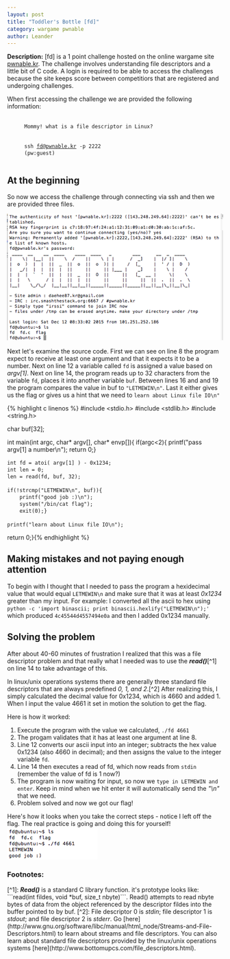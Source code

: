 ```yaml
---
layout: post
title: "Toddler's Bottle [fd]"
category: wargame pwnable
author: Leander
---
```

<strong>Description:</strong> [fd] is a 1 point challenge hosted on the online wargame site [pwnable.kr](http://pwnable.kr). The challenge involves understanding file descriptors and a little bit of C code. A login is required to be able to access the challenges because the site keeps score between competitiors that are registered and undergoing challenges.
<!--break-->

When first accessing the challenge we are provided the following information:
<figure class="highlight"><pre><code class="language-text" data-lang="text">
Mommy! what is a file descriptor in Linux?

ssh fd@pwnable.kr -p 2222 (pw:guest)</code></pre></figure>

## At the beginning

So now we access the challenge through connecting via ssh and then we are provided three files.

![initial entry](/images/fd_initial_entry.png)

Next let's examine the source code. First we can see on line 8 the program expect to receive at least one argument and that it expects it to be a number. Next on line 12 a variable called ```fd``` is assigned a value based on <em>argv[1]</em>. Next on line 14, the program reads up to 32 characters from the variable ```fd```, places it into another variable ```buf```. Between lines 16 and and 19 the program compares the value in buf to ```"LETMEWIN\n"```. Last it either gives us the flag or gives us a hint that we need to ```learn about Linux file IO\n"```

{% highlight c linenos %}
#include <stdio.h>
#include <stdlib.h>
#include <string.h>

char buf[32];

int main(int argc, char* argv[], char* envp[]){
	if(argc<2){
		printf("pass argv[1] a number\n");
		return 0;}
	
	int fd = atoi( argv[1] ) - 0x1234;
	int len = 0;
	len = read(fd, buf, 32);
	
	if(!strcmp("LETMEWIN\n", buf)){
		printf("good job :)\n");
		system("/bin/cat flag");
		exit(0);}
	
	printf("learn about Linux file IO\n");
return 0;}{% endhighlight %}

## Making mistakes and not paying enough attention

To begin with I thought that I needed to pass the program a hexidecimal value that would equal ```LETMEWIN\n``` and make sure that it was at least <em>0x1234</em> greater than my input. For example: I converted all the ascii to hex using ```python -c 'import binascii; print binascii.hexlify("LETMEWIN\n");'``` which produced ```4c45544d4557494e0a``` and then I added 0x1234 manually.

## Solving the problem

After about 40-60 minutes of frustration I realized that this was a file descriptor problem and that really what I needed was to use the <strong><em>read()</em></strong>[^1] on line 14 to take advantage of this.

In linux/unix operations systems there are generally three standard file descriptors that are always predefined <em>0, 1, and 2</em>.[^2] After realizing this,  I simply calculated the decimal value for 0x1234, which is 4660 and added 1. When I input the value 4661 it set in motion the solution to get the flag.

Here is how it worked:

1. Execute the program with the value we calculated, ```./fd 4661```
2. The progam validates that it has at least one argument at line 8.
3. Line 12 converts our ascii input into an integer; subtracts the hex value 0x1234 (also 4660 in decimal); and then assigns the value to the integer variable ```fd```.
4. Line 14 then executes a read of fd, which now reads from ```stdin``` (remember the value of fd is 1 now?)
5. The program is now waiting for input, so now we ```type in LETMEWIN and enter```. Keep in mind when we hit enter it will automatically send the <em>"\n"</em> that we need.
6. Problem solved and now we got our flag!

Here's how it looks when you take the correct steps - notice I left off the flag. The real practice is going and doing this for yourself!
![fd solution](/images/fd_solution.png)

<h3>Footnotes:</h3>
[^1]: <strong><em>Read()</strong></em> is a standard C library function. it's prototype looks like: ```read(int fildes, void *buf, size_t nbyte)```. Read() attempts to read nbyte bytes of data from the object referenced by the descriptor fildes into the buffer pointed to by buf.
[^2]: File descriptor 0 is <em>stdin</em>; file descriptor 1 is <em>stdout</em>; and file descriptor 2 is <em>stderr</em>. Go [here](http://www.gnu.org/software/libc/manual/html_node/Streams-and-File-Descriptors.html) to learn about streams and file descriptors. You can also learn about standard file descriptors provided by the linux/unix operations systems [here](http://www.bottomupcs.com/file_descriptors.html).